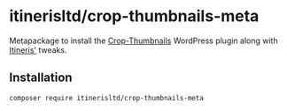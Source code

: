 # itinerisltd/crop-thumbnails-meta

Metapackage to install the [Crop-Thumbnails](https://wordpress.org/plugins/crop-thumbnails/) WordPress plugin along with [Itineris'](https://www.itineris.co.uk/) tweaks.

## Installation

```bash
composer require itinerisltd/crop-thumbnails-meta
```
